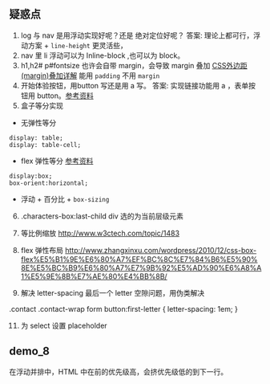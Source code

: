 ## 疑惑点
1. log 与 nav 是用浮动实现好呢？还是 绝对定位好呢？
  答案: 理论上都可行，浮动方案 + `line-height` 更灵活些，
2. nav 里 li 浮动可以为 Inline-block ,也可以为 block。
3. h1,h2# p#fontsize  也许会自带 margin，会导致 margin 叠加
 [CSS外边距(margin)叠加详解](http://www.xiaoboy.com/detail/1341545040.html)
 能用 `padding` 不用 `margin`
4. 开始体验按钮，用button 写还是用 a 写。
  答案: 实现链接功能用 a ，表单按钮用 button。[参考资料](http://stackoverflow.com/questions/2906582/how-to-create-an-html-button-that-acts-like-a-link)
5. 盒子等分实现
 - 无弹性等分
  ```
  display: table; 
  display: table-cell;
  ```
 - flex 弹性等分 [参考资料](http://www.html-js.com/article/column/739)
 ```
 display:box;
 box-orient:horizontal;
 ```
 - 浮动 + 百分比 + `box-sizing`

6. .characters-box:last-child div 选的为当前层级元素
8. 等比例缩放 http://www.w3ctech.com/topic/1483
 9. flex 弹性布局 http://www.zhangxinxu.com/wordpress/2010/12/css-box-flex%E5%B1%9E%E6%80%A7%EF%BC%8C%E7%84%B6%E5%90%8E%E5%BC%B9%E6%80%A7%E7%9B%92%E5%AD%90%E6%A8%A1%E5%9E%8B%E7%AE%80%E4%BB%8B/

 10. 解决 letter-spacing 最后一个 letter 空隙问题，用伪类解决

 .contact .contact-wrap form button:first-letter {
	letter-spacing: 1em;
}

11. 为 select 设置 placeholder


## demo_8

在浮动并排中，HTML 中在前的优先级高，会挤优先级低的到下一行。
